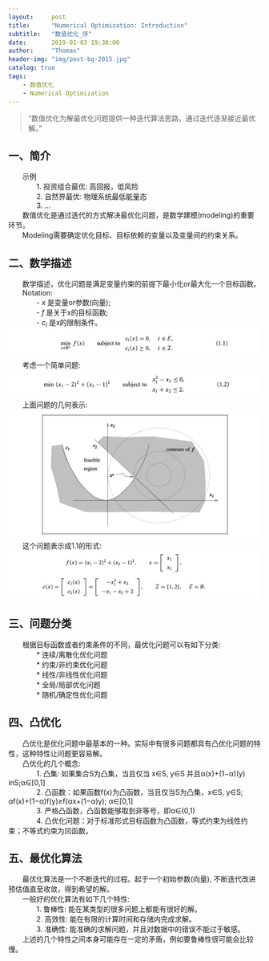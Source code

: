 ```yaml
---
layout:     post
title:      "Numerical Optimization: Introduction"
subtitle:   "数值优化_序"
date:       2019-01-03 19:30:00
author:     "Thomas"
header-img: "img/post-bg-2015.jpg"
catalog: true
tags:
    - 数值优化
    - Numerical Optimization
---
```


> “数值优化为解最优化问题提供一种迭代算法思路，通过迭代逐渐接近最优解。”


## 一、简介
&emsp;&emsp;示例<br>
&emsp;&emsp;&emsp;&emsp;1. 投资组合最优: 高回报，低风险<br>
&emsp;&emsp;&emsp;&emsp;2. 自然界最优: 物理系统最低能量态<br>
&emsp;&emsp;&emsp;&emsp;3. ...<br>
&emsp;&emsp;数值优化是通过迭代的方式解决最优化问题，是数学建模(modeling)的重要环节。<br>
&emsp;&emsp;Modeling需要确定优化目标、目标依赖的变量以及变量间的约束关系。<br>


## 二、数学描述
&emsp;&emsp;数学描述，优化问题是满足变量约束的前提下最小化or最大化一个目标函数。<br>
&emsp;&emsp;Notation:<br>
&emsp;&emsp;&emsp;&emsp;- <i>x</i> 是变量or参数(向量);<br>
&emsp;&emsp;&emsp;&emsp;- <i>f</i> 是关于x的目标函数;<br>
&emsp;&emsp;&emsp;&emsp;- <i>c<sub>i</sub></i> 是x的限制条件。<br>
![](/images/NumericalOptimization_2019-01-03-Introduction/1.1.png)<br>
&emsp;&emsp;考虑一个简单问题:<br>
![](/images/NumericalOptimization_2019-01-03-Introduction/1.2.png)<br>
&emsp;&emsp;上面问题的几何表示:<br>
![](/images/NumericalOptimization_2019-01-03-Introduction/1.2p.png)<br>
&emsp;&emsp;这个问题表示成1.1的形式:<br>
![](/images/NumericalOptimization_2019-01-03-Introduction/1.1a.png)<br>

## 三、问题分类
&emsp;&emsp;根据目标函数或者约束条件的不同，最优化问题可以有如下分类:<br>
&emsp;&emsp;&emsp;&emsp;* 连续/离散化优化问题<br>
&emsp;&emsp;&emsp;&emsp;* 约束/非约束优化问题<br>
&emsp;&emsp;&emsp;&emsp;* 线性/非线性优化问题<br>
&emsp;&emsp;&emsp;&emsp;* 全局/局部优化问题<br>
&emsp;&emsp;&emsp;&emsp;* 随机/确定性优化问题<br>

## 四、凸优化
&emsp;&emsp;凸优化是优化问题中最基本的一种。实际中有很多问题都具有凸优化问题的特性，这种特性让问题更容易解。<br>
&emsp;&emsp;凸优化的几个概念:<br>
&emsp;&emsp;&emsp;&emsp;1. 凸集: 如果集合S为凸集，当且仅当 x∈S, y∈S 并且α(x)+(1−α)(y) inS;α∈[0,1]<br>
&emsp;&emsp;&emsp;&emsp;2. 凸函数：如果函数f(x)为凸函数，当且仅当S为凸集，x∈S, y∈S; αf(x)+(1−α)f(y)≥f(αx+(1−α)y); α∈[0,1]<br>
&emsp;&emsp;&emsp;&emsp;3. 严格凸函数，凸函数能够取到非等号，即α∈(0,1)<br>
&emsp;&emsp;&emsp;&emsp;4. 凸优化问题：对于标准形式目标函数为凸函数，等式约束为线性约束；不等式约束为凹函数。<br>

## 五、最优化算法
&emsp;&emsp;最优化算法是一个不断迭代的过程。起于一个初始参数(向量), 不断迭代改进预估值直至收敛，得到希望的解。<br>
&emsp;&emsp;一般好的优化算法有如下几个特性:<br>
&emsp;&emsp;&emsp;&emsp;1. 鲁棒性: 能在某类型的很多问题上都能有很好的解。<br>
&emsp;&emsp;&emsp;&emsp;2. 高效性: 能在有限的计算时间和存储内完成求解。<br>
&emsp;&emsp;&emsp;&emsp;3. 准确性: 能准确的求解问题，并且对数据中的错误不能过于敏感。<br>
&emsp;&emsp;上述的几个特性之间本身可能存在一定的矛盾，例如要鲁棒性很可能会比较慢。<br>
